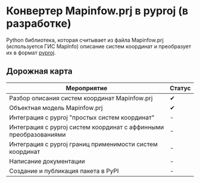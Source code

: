 # Конвертер Mapinfow.prj в pyproj (в разработке)

Python библиотека, которая считывает из файла Mapinfow.prj (используется ГИС MapInfo) описание систем координат и преобразует их в формат [pyproj](https://pyproj4.github.io/pyproj/stable/).

## Дорожная карта
|Мероприятие   | Статус |
|--|--|
| Разбор описания систем координат Mapinfow.prj | ✔ |
| Объектная модель Mapinfow.prj | ✔ |
| Интеграция с pyproj "простых систем координат" | - |
| Интеграция с pyproj систем координат с аффинными преобразованиями | - |
| Интеграция с pyproj границ применимости систем координат | - |
| Написание документации| - |
| Создание и публикация пакета в PyPI | - |